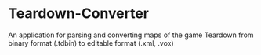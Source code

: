 # Teardown-Converter
An application for parsing and converting maps of the game Teardown from binary format (.tdbin) to editable format (.xml, .vox)
